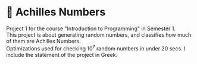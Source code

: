 # :1234: Achilles Numbers

Project 1 for the course "Introduction to Programming" in Semester 1.  
This project is about generating random numbers, and classifies how much of them are Achilles Numbers.  
Optimizations used for checking 10<sup>7</sup> random numbers in under 20 secs. I include the statement of the project in Greek.
